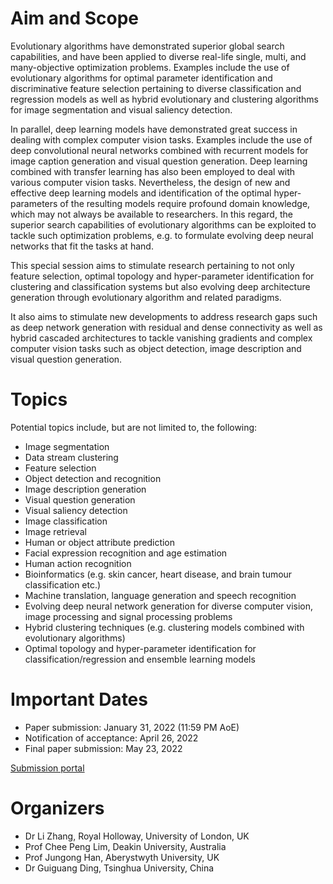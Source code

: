 # Aim and Scope

Evolutionary algorithms have demonstrated superior global search capabilities, and have been applied to diverse real-life single, multi, and many-objective optimization problems. Examples include the use of evolutionary algorithms for optimal parameter identification and discriminative feature selection pertaining to diverse classification and regression models as well as hybrid evolutionary and clustering algorithms for image segmentation and visual saliency detection.

In parallel, deep learning models have demonstrated great success in dealing with complex computer vision tasks. Examples include the use of deep convolutional neural networks combined with recurrent models for image caption generation and visual question generation. Deep learning combined with transfer learning has also been employed to deal with various computer vision tasks. Nevertheless, the design of new and effective deep learning models and identification of the optimal hyper-parameters of the resulting models require profound domain knowledge, which may not always be available to researchers. In this regard, the superior search capabilities of evolutionary algorithms can be exploited to tackle such optimization problems, e.g. to formulate evolving deep neural networks that fit the tasks at hand.

This special session aims to stimulate research pertaining to not only feature selection, optimal topology and hyper-parameter identification for clustering and classification systems but also evolving deep architecture generation through evolutionary algorithm and related paradigms. 

It also aims to stimulate new developments to address research gaps such as deep network generation with residual and dense connectivity as well as hybrid cascaded architectures to tackle vanishing gradients and complex computer vision tasks such as object detection, image description and visual question generation.

# Topics

Potential topics include, but are not limited to, the following:

-	Image segmentation 
-	Data stream clustering
-	Feature selection
-	Object detection and recognition
-	Image description generation
-	Visual question generation
-	Visual saliency detection
-	Image classification
-	Image retrieval 
-	Human or object attribute prediction
-	Facial expression recognition and age estimation
-	Human action recognition
-	Bioinformatics (e.g. skin cancer, heart disease, and brain tumour classification etc.)
-	Machine translation, language generation and speech recognition
-	Evolving deep neural network generation for diverse computer vision, image processing and signal processing problems
-	Hybrid clustering techniques (e.g. clustering models combined with evolutionary algorithms)
-	Optimal topology and hyper-parameter identification for classification/regression and ensemble learning models

# Important Dates

-	Paper submission: January 31, 2022 (11:59 PM AoE)
-	Notification of acceptance: April 26, 2022
-	Final paper submission: May 23, 2022

[Submission portal](https://wcci2022.org/submission/)

# Organizers

- Dr Li Zhang, Royal Holloway, University of London, UK
- Prof Chee Peng Lim, Deakin University, Australia
- Prof Jungong Han, Aberystwyth University, UK
- Dr Guiguang Ding, Tsinghua University, China

